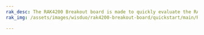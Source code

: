 ```yaml
---
rak_desc: The RAK4200 Breakout board is made to quickly evaluate the RAK4260 stamp module. The form factor of the board allows access to most GPIO's.
rak_img: /assets/images/wisduo/rak4200-breakout-board/quickstart/main/RAK4200-Breakout.png

---
```


<rk-redirect to="/Product-Categories/WisDuo/RAK4200-Breakout-Board/Overview/" />